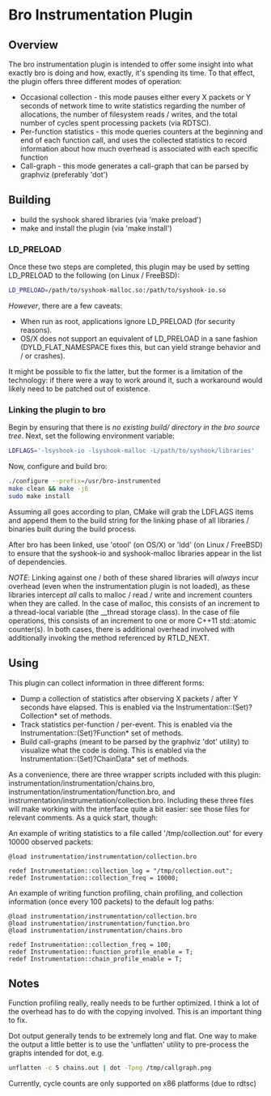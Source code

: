 
# Bro Instrumentation Plugin #

## Overview ##

The bro instrumentation plugin is intended to offer some insight into what exactly bro is doing and how, exactly, it's spending its time.  To that effect, the plugin offers three different modes of operation:

* Occasional collection - this mode pauses either every X packets or Y seconds of network time to write statistics regarding the number of allocations, the number of filesystem reads / writes, and the total number of cycles spent processing packets (via RDTSC).
* Per-function statistics - this mode queries counters at the beginning and end of each function call, and uses the collected statistics to record information about how much overhead is associated with each specific function
* Call-graph - this mode generates a call-graph that can be parsed by graphviz (preferably 'dot')

## Building ##

* build the syshook shared libraries (via 'make preload')
* make and install the plugin (via 'make install')

### LD_PRELOAD ###

Once these two steps are completed, this plugin may be used by setting LD_PRELOAD to the following (on Linux / FreeBSD):

```bash
LD_PRELOAD=/path/to/syshook-malloc.so:/path/to/syshook-io.so
```

*However*, there are a few caveats:

* When run as root, applications ignore LD_PRELOAD (for security reasons).
* OS/X does not support an equivalent of LD_PRELOAD in a sane fashion (DYLD_FLAT_NAMESPACE fixes this, but can yield strange behavior and / or crashes).

It might be possible to fix the latter, but the former is a limitation of the technology: if there were a way to work around it, such a workaround would likely need to be patched out of existence.

### Linking the plugin to bro ###

Begin by ensuring that there is *no existing build/ directory in the bro source tree*.  Next, set the following environment variable:

```bash
LDFLAGS='-lsyshook-io -lsyshook-malloc -L/path/to/syshook/libraries'
```

Now, configure and build bro:

```bash
./configure --prefix=/usr/bro-instrumented
make clean && make -j6
sudo make install
```

Assuming all goes according to plan, CMake will grab the LDFLAGS items and append them to the build string for the linking phase of all libraries / binaries built during the build process.

After bro has been linked, use 'otool' (on OS/X) or 'ldd' (on Linux / FreeBSD) to ensure that the syshook-io and syshook-malloc libraries appear in the list of dependencies.

*NOTE*: Linking against one / both of these shared libraries will _always_ incur overhead (even when the instrumentation plugin is not loaded), as these libraries intercept *all* calls to malloc / read / write and increment counters when they are called.  In the case of malloc, this consists of an increment to a thread-local variable (the __thread storage class).  In the case of file operations, this consists of an increment to one or more C++11 std::atomic counter(s).  In both cases, there is additional overhead involved with additionally invoking the method referenced by RTLD_NEXT.

## Using ##

This plugin can collect information in three different forms:

* Dump a collection of statistics after observing X packets / after Y seconds have elapsed.  This is enabled via the Instrumentation::(Set)?Collection* set of methods.
* Track statistics per-function / per-event.  This is enabled via the Instrumentation::(Set)?Function* set of methods.
* Build call-graphs (meant to be parsed by the graphviz 'dot' utility) to visualize what the code is doing.  This is enabled via the Instrumentation::(Set)?ChainData* set of methods.

As a convenience, there are three wrapper scripts included with this plugin: instrumentation/instrumentation/chains.bro, instrumentation/instrumentation/function.bro, and instrumentation/instrumentation/collection.bro.  Including these three files will make working with the interface quite a bit easier: see those files for relevant comments.  As a quick start, though:

An example of writing statistics to a file called '/tmp/collection.out' for every 10000 observed packets:

```
@load instrumentation/instrumentation/collection.bro

redef Instrumentation::collection_log = "/tmp/collection.out";
redef Instrumentation::collection_freq = 10000;

```

An example of writing function profiling, chain profiling, and collection information (once every 100 packets) to the default log paths:

```
@load instrumentation/instrumentation/collection.bro
@load instrumentation/instrumentation/function.bro
@load instrumentation/instrumentation/chains.bro

redef Instrumentation::collection_freq = 100;
redef Instrumentation::function_profile_enable = T;
redef Instrumentation::chain_profile_enable = T;
```

## Notes ##

Function profiling really, really needs to be further optimized.  I think a lot of the overhead has to do with the copying involved.  This is an important thing to fix.

Dot output generally tends to be extremely long and flat.  One way to make the output a little better is to use the 'unflatten' utility
to pre-process the graphs intended for dot, e.g.

```bash
unflatten -c 5 chains.out | dot -Tpng /tmp/callgraph.png
```

Currently, cycle counts are only supported on x86 platforms (due to rdtsc)

